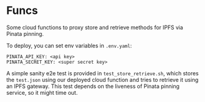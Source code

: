 # Funcs

Some cloud functions to proxy store and retrieve methods for IPFS via Pinata pinning.

To deploy, you can set env variables in `.env.yaml`:

```
PINATA_API_KEY: <api key>
PINATA_SECRET_KEY: <super secret key>
```

A simple sanity e2e test is provided in `test_store_retrieve.sh`, which stores the `test.json` using our deployed cloud function and tries to retrieve it using an IPFS gateway. This test depends on the liveness of Pinata pinning service, so it might time out.